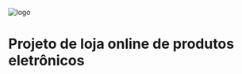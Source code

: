 ![logo](https://github.com/filipevieira1104/magazzinephill/assets/61087331/5f8a590f-3703-41fa-83a8-b08275a8e514)

<h1>Projeto de loja online de produtos eletrônicos</h1>
